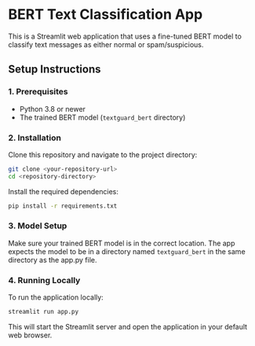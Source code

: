 # BERT Text Classification App

This is a Streamlit web application that uses a fine-tuned BERT model to classify text messages as either normal or spam/suspicious.

## Setup Instructions

### 1. Prerequisites
- Python 3.8 or newer
- The trained BERT model (`textguard_bert` directory)

### 2. Installation

Clone this repository and navigate to the project directory:

```bash
git clone <your-repository-url>
cd <repository-directory>
```

Install the required dependencies:

```bash
pip install -r requirements.txt
```

### 3. Model Setup

Make sure your trained BERT model is in the correct location. The app expects the model to be in a directory named `textguard_bert` in the same directory as the app.py file.

### 4. Running Locally

To run the application locally:

```bash
streamlit run app.py
```

This will start the Streamlit server and open the application in your default web browser.

